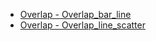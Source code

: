 - [Overlap - Overlap_bar_line](Overlap/overlap_bar_line.md 'include :type=code')
- [Overlap - Overlap_line_scatter](Overlap/overlap_line_scatter.md 'include :type=code')
